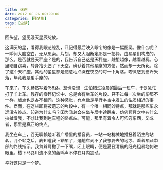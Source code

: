 ```yaml
---
title: 迷途
date: 2017-08-26 00:00:00
categories: [残梦集]
tags: [尘梦]
---
```


回头望，望见漫天星辰绽放。

这满天的星，看得我眼花缭乱，只记得最后映入眼帘的像是一幅图案。像什么呢？一瞬间大脑空白，无从思索。片刻，却又大胆断定那是一把秤，由星星们构成的。那么，是否就是天秤座？是的，我告诉自己这是天秤座，越想越像，越看越真。心里暗自窃喜，转身抬头扫了下天空，确认着其他星座的方位，然而却一无所获。除了这个天秤座，其他的星星都是随意地点缀在夜空的每一个角落。略微感到些许失落，毕竟我是射手座的。

车来了，车头赫然写着158路。想也没想，生怕错过凌晨的最后一班车，于是急忙打了卡上车。残存的零碎记忆中，总是会有坐车的片段。只不过每一次坐的车都不一样，起点也是各不相同，这种感觉，有点像是平行宇宙中发生的性质相近的事件。然而，在这些即将被遗忘的片段中，有一个唯一相同的特点，那就是那些车永远没有终点。知道为什么吗？因为我总会在坐车后中途醒来，仿佛冥冥之中有什么拉扯着我，不想让我到达车程的终点站。可能，那里有着令人可怖的东西，又或者，那里是真正的终点。

我坐在车上，百无聊赖地听着广播里的播音员，一站一站机械地播报着陌生的站名。几个站之后，我知道我上错车了，这趟车到不了我想要去的地方。看着车厢中部的路线指示，我耸耸肩撇了一下嘴，闭上眼睛，便是夏日清晨的阳光粗暴地刺进眼里，楼下马路川流不息的轰鸣声不停在耳内震动。

幸好这只是一个梦。